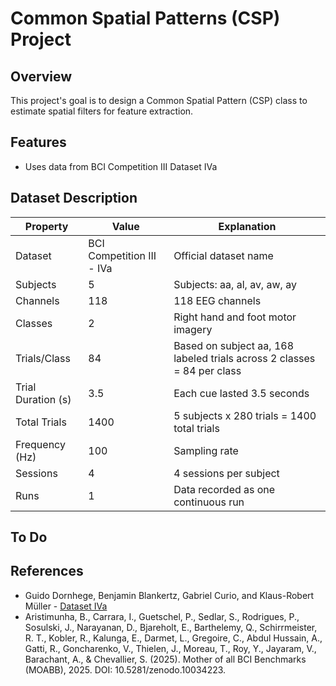 # Common Spatial Patterns (CSP) Project

## Overview 
This project's goal is to design a Common Spatial Pattern (CSP) class to estimate spatial filters for feature extraction. 

## Features
- Uses data from BCI Competition III Dataset IVa

## Dataset Description
| Property           | Value                     | Explanation                                                             |
|--------------------|---------------------------|-------------------------------------------------------------------------|
| Dataset            | BCI Competition III - IVa | Official dataset name                                                   |
| Subjects           | 5                         | Subjects: aa, al, av, aw, ay                                            |
| Channels           | 118                       | 118 EEG channels                                                        |
| Classes            | 2                         | Right hand and foot motor imagery                                       |
| Trials/Class       | 84                        | Based on subject aa, 168 labeled trials across 2 classes = 84 per class |
| Trial Duration (s) | 3.5                       | Each cue lasted 3.5 seconds                                             |
| Total Trials       | 1400                      | 5 subjects x 280 trials = 1400 total trials                             |
| Frequency (Hz)     | 100                       | Sampling rate                                                           |
| Sessions           | 4                         | 4 sessions per subject                                                  |
| Runs               | 1                         | Data recorded as one continuous run                                     |

## To Do

## References
- Guido Dornhege, Benjamin Blankertz, Gabriel Curio, and Klaus-Robert Müller - [Dataset IVa](https://www.bbci.de/competition/iii/desc_IVa.html)
- Aristimunha, B., Carrara, I., Guetschel, P., Sedlar, S., Rodrigues, P., Sosulski, J., Narayanan, D., Bjareholt, E., Barthelemy, Q., Schirrmeister, R. T., Kobler, R., Kalunga, E., Darmet, L., Gregoire, C., Abdul Hussain, A., Gatti, R., Goncharenko, V., Thielen, J., Moreau, T., Roy, Y., Jayaram, V., Barachant, A., & Chevallier, S. (2025).
Mother of all BCI Benchmarks (MOABB), 2025. DOI: 10.5281/zenodo.10034223.